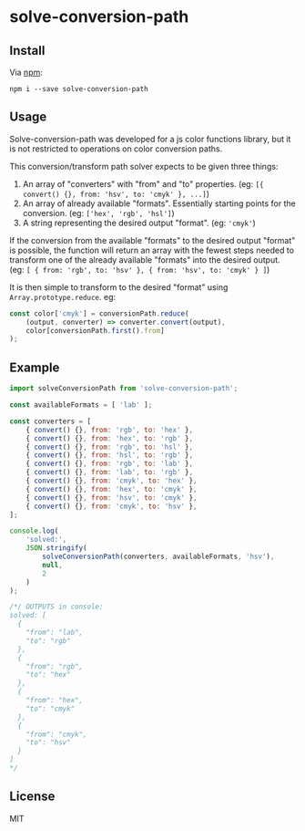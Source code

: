 # solve-conversion-path

## Install

Via [npm](https://www.npmjs.com/package/solve-conversion-path):

```
npm i --save solve-conversion-path
```

## Usage

Solve-conversion-path was developed for a js color functions library, but it is not
restricted to operations on color conversion paths.

This conversion/transform path solver expects to be given three things:

1. An array of "converters" with "from" and "to" properties. (eg: `[{ convert() {}, from: 'hsv', to: 'cmyk' }, ...]`)
2. An array of already available "formats". Essentially starting points for the conversion. (eg: `['hex', 'rgb', 'hsl']`)
3. A string representing the desired output "format". (eg: `'cmyk'`)

If the conversion from the available "formats" to the desired output "format" is possible, the function
will return an array with the fewest steps needed to transform one of the already available "formats"
into the desired output. (eg: `[ { from: 'rgb', to: 'hsv' }, { from: 'hsv', to: 'cmyk' } ]`)

It is then simple to transform to the desired "format" using `Array.prototype.reduce`. eg:

```javascript
const color['cmyk'] = conversionPath.reduce(
	(output, converter) => converter.convert(output),
	color[conversionPath.first().from]
);
```

## Example

```javascript
import solveConversionPath from 'solve-conversion-path';

const availableFormats = [ 'lab' ];

const converters = [
	{ convert() {}, from: 'rgb', to: 'hex' },
	{ convert() {}, from: 'hex', to: 'rgb' },
	{ convert() {}, from: 'rgb', to: 'hsl' },
	{ convert() {}, from: 'hsl', to: 'rgb' },
	{ convert() {}, from: 'rgb', to: 'lab' },
	{ convert() {}, from: 'lab', to: 'rgb' },
	{ convert() {}, from: 'cmyk', to: 'hex' },
	{ convert() {}, from: 'hex', to: 'cmyk' },
	{ convert() {}, from: 'hsv', to: 'cmyk' },
	{ convert() {}, from: 'cmyk', to: 'hsv' },
];

console.log(
	'solved:',
	JSON.stringify(
		solveConversionPath(converters, availableFormats, 'hsv'),
		null,
		2
	)
);

/*/ OUTPUTS in console:
solved: [
  {
    "from": "lab",
    "to": "rgb"
  },
  {
    "from": "rgb",
    "to": "hex"
  },
  {
    "from": "hex",
    "to": "cmyk"
  },
  {
    "from": "cmyk",
    "to": "hsv"
  }
]
*/
```

## License

MIT
